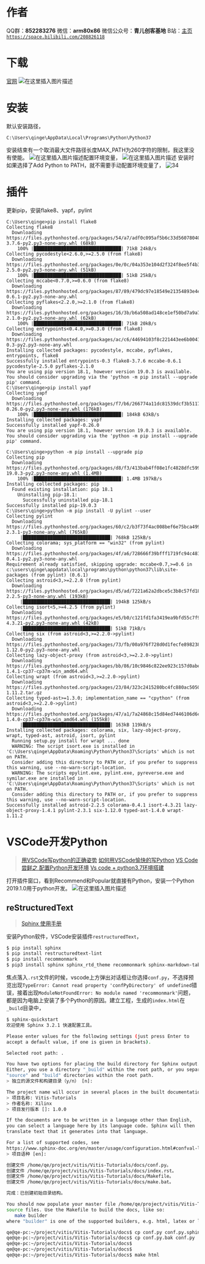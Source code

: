 ﻿# 作者
QQ群：**852283276**
微信：**arm80x86**
微信公众号：**青儿创客基地**
B站：[主页 `https://space.bilibili.com/208826118`](https://space.bilibili.com/208826118)


# 下载
[官网](https://www.python.org/)
![在这里插入图片描述](https://img-blog.csdnimg.cn/20190223225256913.PNG?x-oss-process=image/watermark,type_ZmFuZ3poZW5naGVpdGk,shadow_10,text_aHR0cHM6Ly9ibG9nLmNzZG4ubmV0L1podV9aaHVfMjAwOQ==,size_16,color_FFFFFF,t_70)
# 安装
默认安装路径，
```shell
C:\Users\qinge\AppData\Local\Programs\Python\Python37
```
安装结束有一个取消最大文件路径长度MAX_PATH为260字符的限制，我这里没有使能。
![在这里插入图片描述](https://img-blog.csdnimg.cn/20190223225352560.PNG?x-oss-process=image/watermark,type_ZmFuZ3poZW5naGVpdGk,shadow_10,text_aHR0cHM6Ly9ibG9nLmNzZG4ubmV0L1podV9aaHVfMjAwOQ==,size_16,color_FFFFFF,t_70)配置环境变量，
![在这里插入图片描述](https://img-blog.csdnimg.cn/20190223231200632.PNG?x-oss-process=image/watermark,type_ZmFuZ3poZW5naGVpdGk,shadow_10,text_aHR0cHM6Ly9ibG9nLmNzZG4ubmV0L1podV9aaHVfMjAwOQ==,size_16,color_FFFFFF,t_70)
安装时如果选择了Add Python to PATH，就不需要手动配置环境变量了，
![34](https://img-blog.csdnimg.cn/20201220234400712.png?x-oss-process=image/watermark,type_ZmFuZ3poZW5naGVpdGk,shadow_10,text_aHR0cHM6Ly9ibG9nLmNzZG4ubmV0L1podV9aaHVfMjAwOQ==,size_16,color_FFFFFF,t_70)

# 插件
更新pip，安装flake8、yapf，pylint

```shell
C:\Users\qinge>pip install flake8
Collecting flake8
  Downloading https://files.pythonhosted.org/packages/54/a7/adf0c095af5b6c33d560780404504e9d58d9a1999253834f2b2d141098d8/flake8-3.7.6-py2.py3-none-any.whl (68kB)
    100% |████████████████████████████████| 71kB 24kB/s
Collecting pycodestyle<2.6.0,>=2.5.0 (from flake8)
  Downloading https://files.pythonhosted.org/packages/0e/0c/04a353e104d2f324f8ee5f4b32012618c1c86dd79e52a433b64fceed511b/pycodestyle-2.5.0-py2.py3-none-any.whl (51kB)
    100% |████████████████████████████████| 51kB 25kB/s
Collecting mccabe<0.7.0,>=0.6.0 (from flake8)
  Downloading https://files.pythonhosted.org/packages/87/89/479dc97e18549e21354893e4ee4ef36db1d237534982482c3681ee6e7b57/mccabe-0.6.1-py2.py3-none-any.whl
Collecting pyflakes<2.2.0,>=2.1.0 (from flake8)
  Downloading https://files.pythonhosted.org/packages/16/3b/b6a508ad148ce1ef50bd7a9a783afbb8d775616fc4ae5e3007c8815a3c85/pyflakes-2.1.0-py2.py3-none-any.whl (62kB)
    100% |████████████████████████████████| 71kB 20kB/s
Collecting entrypoints<0.4.0,>=0.3.0 (from flake8)
  Downloading https://files.pythonhosted.org/packages/ac/c6/44694103f8c221443ee6b0041f69e2740d89a25641e62fb4f2ee568f2f9c/entrypoints-0.3-py2.py3-none-any.whl
Installing collected packages: pycodestyle, mccabe, pyflakes, entrypoints, flake8
Successfully installed entrypoints-0.3 flake8-3.7.6 mccabe-0.6.1 pycodestyle-2.5.0 pyflakes-2.1.0
You are using pip version 18.1, however version 19.0.3 is available.
You should consider upgrading via the 'python -m pip install --upgrade pip' command.
C:\Users\qinge>pip install yapf
Collecting yapf
  Downloading https://files.pythonhosted.org/packages/f7/b6/266774a11dc81539dcf3b5117cd7a3c1c2b11a47853940b7f0803cf389b2/yapf-0.26.0-py2.py3-none-any.whl (176kB)
    100% |████████████████████████████████| 184kB 63kB/s
Installing collected packages: yapf
Successfully installed yapf-0.26.0
You are using pip version 18.1, however version 19.0.3 is available.
You should consider upgrading via the 'python -m pip install --upgrade pip' command.

C:\Users\qinge>python -m pip install --upgrade pip
Collecting pip
  Downloading https://files.pythonhosted.org/packages/d8/f3/413bab4ff08e1fc4828dfc59996d721917df8e8583ea85385d51125dceff/pip-19.0.3-py2.py3-none-any.whl (1.4MB)
    100% |████████████████████████████████| 1.4MB 197kB/s
Installing collected packages: pip
  Found existing installation: pip 18.1
    Uninstalling pip-18.1:
      Successfully uninstalled pip-18.1
Successfully installed pip-19.0.3
C:\Users\qinge>python -m pip install -U pylint --user
Collecting pylint
  Downloading https://files.pythonhosted.org/packages/60/c2/b3f73f4ac008bef6e75bca4992f3963b3f85942e0277237721ef1c151f0d/pylint-2.3.1-py3-none-any.whl (765kB)
     |████████████████████████████████| 768kB 125kB/s
Collecting colorama; sys_platform == "win32" (from pylint)
  Downloading https://files.pythonhosted.org/packages/4f/a6/728666f39bfff1719fc94c481890b2106837da9318031f71a8424b662e12/colorama-0.4.1-py2.py3-none-any.whl
Requirement already satisfied, skipping upgrade: mccabe<0.7,>=0.6 in c:\users\qinge\appdata\local\programs\python\python37\lib\site-packages (from pylint) (0.6.1)
Collecting astroid<3,>=2.2.0 (from pylint)
  Downloading https://files.pythonhosted.org/packages/d5/ad/7221a62a2dbce5c3b8c57fd18e1052c7331adc19b3f27f1561aa6e620db2/astroid-2.2.5-py3-none-any.whl (193kB)
     |████████████████████████████████| 194kB 125kB/s
Collecting isort<5,>=4.2.5 (from pylint)
  Downloading https://files.pythonhosted.org/packages/e5/b0/c121fd1fa3419ea9bfd55c7f9c4fedfec5143208d8c7ad3ce3db6c623c21/isort-4.3.21-py2.py3-none-any.whl (42kB)
     |████████████████████████████████| 51kB 71kB/s
Collecting six (from astroid<3,>=2.2.0->pylint)
  Downloading https://files.pythonhosted.org/packages/73/fb/00a976f728d0d1fecfe898238ce23f502a721c0ac0ecfedb80e0d88c64e9/six-1.12.0-py2.py3-none-any.whl
Collecting lazy-object-proxy (from astroid<3,>=2.2.0->pylint)
  Downloading https://files.pythonhosted.org/packages/bb/86/10c9846c822ee923c157d0abe24d322472315ea47a216e6bf99e3b5b771f/lazy_object_proxy-1.4.1-cp37-cp37m-win_amd64.whl
Collecting wrapt (from astroid<3,>=2.2.0->pylint)
  Downloading https://files.pythonhosted.org/packages/23/84/323c2415280bc4fc880ac5050dddfb3c8062c2552b34c2e512eb4aa68f79/wrapt-1.11.2.tar.gz
Collecting typed-ast>=1.3.0; implementation_name == "cpython" (from astroid<3,>=2.2.0->pylint)
  Downloading https://files.pythonhosted.org/packages/47/a1/7a24868c15d84ed7446106d6c3d73807f58232a695452c0a29679e5a1523/typed_ast-1.4.0-cp37-cp37m-win_amd64.whl (155kB)
     |████████████████████████████████| 163kB 119kB/s
Installing collected packages: colorama, six, lazy-object-proxy, wrapt, typed-ast, astroid, isort, pylint
  Running setup.py install for wrapt ... done
  WARNING: The script isort.exe is installed in 'C:\Users\qinge\AppData\Roaming\Python\Python37\Scripts' which is not on PATH.
  Consider adding this directory to PATH or, if you prefer to suppress this warning, use --no-warn-script-location.
  WARNING: The scripts epylint.exe, pylint.exe, pyreverse.exe and symilar.exe are installed in 'C:\Users\qinge\AppData\Roaming\Python\Python37\Scripts' which is not on PATH.
  Consider adding this directory to PATH or, if you prefer to suppress this warning, use --no-warn-script-location.
Successfully installed astroid-2.2.5 colorama-0.4.1 isort-4.3.21 lazy-object-proxy-1.4.1 pylint-2.3.1 six-1.12.0 typed-ast-1.4.0 wrapt-1.11.2
```

# VSCode开发Python
> [用VSCode写python的正确姿势](https://www.cnblogs.com/0to9/p/6361474.html)
> [如何用VSCode愉快的写Python](https://www.cnblogs.com/pleiades/p/8146658.html)
> [VS Code 尝鲜之 配置Python开发环境](https://blog.csdn.net/u013205877/article/details/78883405)
> [Vs code + python3.7环境搭建](https://blog.csdn.net/qq_19342635/article/details/82147972)

打开插件窗口，看到Recommend和Popular就直接有Python，安装一个Python 2019.1.0用于python开发。
![在这里插入图片描述](https://img-blog.csdnimg.cn/20190223223045314.PNG?x-oss-process=image/watermark,type_ZmFuZ3poZW5naGVpdGk,shadow_10,text_aHR0cHM6Ly9ibG9nLmNzZG4ubmV0L1podV9aaHVfMjAwOQ==,size_16,color_FFFFFF,t_70)
## reStructuredText
> [Sphinx 使用手册](https://zh-sphinx-doc.readthedocs.io/en/latest/rest.html)

安装Python软件，VSCode安装插件`restructuredText`，
```bash
$ pip install sphinx
$ pip install restructuredtext-lint
$ pip install recommonmark
$ pip3 install sphinx sphinx_rtd_theme recommonmark sphinx-markdown-tables sphinxemoji rst2pdf
```
焦点落入`.rst`文件的时候，vscode上方弹出对话框让你选择`conf.py`，不选择预览出现`TypeError: Cannot read property 'confPyDirectory' of undefined`错误，接着出现`ModuleNotFoundError: No module named 'recommonmark'`问题，都是因为电脑上安装了多个Python的原因。建立工程，生成的`index.html`在`_build`目录中，
```bash
$ sphinx-quickstart 
欢迎使用 Sphinx 3.2.1 快速配置工具。

Please enter values for the following settings (just press Enter to
accept a default value, if one is given in brackets).

Selected root path: .

You have two options for placing the build directory for Sphinx output.
Either, you use a directory "_build" within the root path, or you separate
"source" and "build" directories within the root path.
> 独立的源文件和构建目录（y/n） [n]: 

The project name will occur in several places in the built documentation.
> 项目名称: Vitis-Tutorials
> 作者名称: Xilinx
> 项目发行版本 []: 1.0.0

If the documents are to be written in a language other than English,
you can select a language here by its language code. Sphinx will then
translate text that it generates into that language.

For a list of supported codes, see
https://www.sphinx-doc.org/en/master/usage/configuration.html#confval-language.
> 项目语种 [en]: 

创建文件 /home/qe/project/vitis/Vitis-Tutorials/docs/conf.py。
创建文件 /home/qe/project/vitis/Vitis-Tutorials/docs/index.rst。
创建文件 /home/qe/project/vitis/Vitis-Tutorials/docs/Makefile。
创建文件 /home/qe/project/vitis/Vitis-Tutorials/docs/make.bat。

完成：已创建初始目录结构。

You should now populate your master file /home/qe/project/vitis/Vitis-Tutorials/docs/index.rst and create other documentation
source files. Use the Makefile to build the docs, like so:
   make builder
where "builder" is one of the supported builders, e.g. html, latex or linkcheck.

qe@qe-pc:~/project/vitis/Vitis-Tutorials/docs$ cp conf.py conf.py.sphinx-quickstart
qe@qe-pc:~/project/vitis/Vitis-Tutorials/docs$ cp conf.py.bak conf.py
qe@qe-pc:~/project/vitis/Vitis-Tutorials/docs$ 
qe@qe-pc:~/project/vitis/Vitis-Tutorials/docs$ 
qe@qe-pc:~/project/vitis/Vitis-Tutorials/docs$ make html
```

